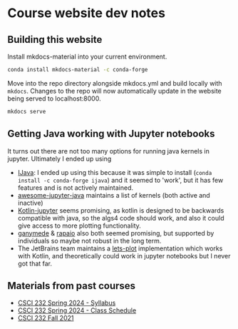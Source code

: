
# Course website dev notes


## Building this website

Install mkdocs-material into your current environment.
```bash
conda install mkdocs-material -c conda-forge
```

Move into the repo directory alongside mkdocs.yml and build locally with `mkdocs`. 
Changes to the repo will now automatically update in the website being served
to localhost:8000. 
```bash
mkdocs serve
```

## Getting Java working with Jupyter notebooks
It turns out there are not too many options for running java kernels in jupyter.
Ultimately I ended up using 

- [IJava](https://github.com/SpencerPark/IJava): I ended up using this because it was simple
to install (`conda install -c conda-forge ijava`) and it seemed to 'work', but it has few
features and is not actively maintained.
- [awesome-jupyter-java](https://github.com/jupyter-java/awesome-jupyter-java) maintains
a list of kernels (both active and inactive)
- [Kotlin-jupyter](https://github.com/Kotlin/kotlin-jupyter?tab=readme-ov-file#readme) seems
promising, as kotlin is designed to be backwards compatible with java, so the algs4 code should
work, and also it could give access to more plotting functionality.
- [ganymede](https://github.com/allen-ball/ganymede) & [rapaio](https://github.com/padreati/rapaio-jupyter-kernel/tree/main)
also both seemed promising, but supported by individuals so maybe not robust in the long term.
- The JetBrains team maintains a [lets-plot](https://github.com/JetBrains/lets-plot?tab=readme-ov-file)
implementation which works with Kotlin, and theoretically could work in jupyter notebooks
but I never got that far.

## Materials from past courses
- [CSCI 232 Spring 2024 - Syllabus](https://www.cs.montana.edu/pearsall/classes/spring2024/232/syllabus.html)
- [CSCI 232 Spring 2024 - Class Schedule](https://www.cs.montana.edu/pearsall/classes/spring2024/232/main.html)
- [CSCI 232 Fall 2021](https://scholarworks.umt.edu/cgi/viewcontent.cgi?article=13106&context=syllabi)

